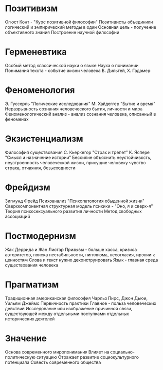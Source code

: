 # Позитивизм
Огюст Конт - "Курс позитивной философии"
Позитивисты объединили логический и эмпирический методы в один
Основная цель - получение объективного знания
Построение научной философии
# Герменевтика
Особый метод классической науки о языке
Наука о понимании
Понимания текста - событие жизни человека
В. Дильтей, Х. Гадамер
# Феноменология
Э. Гуссерль "Логические исследования"
М. Хайдеггер "Бытие и время"
Неразрывность сознания человеческого бытия, личности и мира
Феноменологический анализ - анализ сознания человека, описанный в феноменах
# Экзистенциализм
Философия существования
С. Кьеркегор "Страх и трепет"
К. Яспере "Смысл и назначение истории"
Бессилие объяснить неустойчивость, неустроенность человеческой жизни, присущие человеку чувство страха, отчаяния, безысходности
# Фрейдизм
Зигмунд Фрейд
Психоанализ "Психопатология обыденной жизни"
Сверхкомпонентная структурная модель психики - "Оно, я и сверх-я"
Теория психосексуального развития личности
Метод свободных ассоциаций
# Постмодернизм
Жак Деррида и Жан Лиотар
Призывы - больше хаоса, кризиса авторитетов, поиска нестабильности, нигилизма, несогласия, иронии к ценностям
Слова и текст нужно деконструировать
Язык - главная среда существования человека
# Прагматизм
Традиционная американская философия
Чарльз Пирс, Джон Дьюи, Уильям Джеймс
Первичность практики
Главное - польза человеческих действий
Исследование или изображение причинной связи, существующей между отдельными поступками отдельных исторических деятелей
# Значение
Основа современного миропонимания
Влияет на социально-политическую ситуацию
Отражает развитие социокультурного потенциала
Совесть современного общества